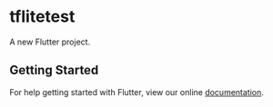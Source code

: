 # tflitetest

A new Flutter project.

## Getting Started

For help getting started with Flutter, view our online
[documentation](https://flutter.io/).
